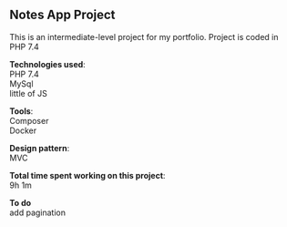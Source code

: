 ## Notes App Project

This is an intermediate-level project for my portfolio. Project is coded in PHP 7.4

**Technologies used**:  
PHP 7.4  
MySql  
little of JS

**Tools**:  
Composer  
Docker

**Design pattern**:  
MVC

**Total time spent working on this project**:  
9h 1m

**To do**  
add pagination
